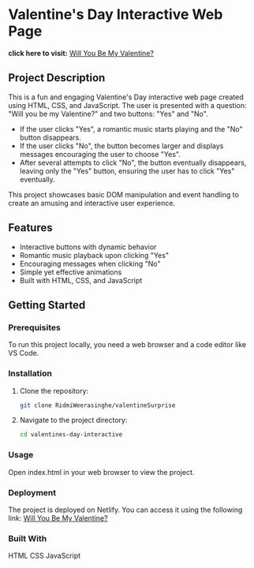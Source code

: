 # Valentine's Day Interactive Web Page

**click here to visit:** [Will You Be My Valentine?](https://will-you-be-my-valentineee.netlify.app/)

## Project Description

This is a fun and engaging Valentine's Day interactive web page created using HTML, CSS, and JavaScript. The user is presented with a question: "Will you be my Valentine?" and two buttons: "Yes" and "No".

- If the user clicks "Yes", a romantic music starts playing and the "No" button disappears.
- If the user clicks "No", the button becomes larger and displays messages encouraging the user to choose "Yes".
- After several attempts to click "No", the button eventually disappears, leaving only the "Yes" button, ensuring the user has to click "Yes" eventually.

This project showcases basic DOM manipulation and event handling to create an amusing and interactive user experience.

## Features

- Interactive buttons with dynamic behavior
- Romantic music playback upon clicking "Yes"
- Encouraging messages when clicking "No"
- Simple yet effective animations
- Built with HTML, CSS, and JavaScript

## Getting Started

### Prerequisites

To run this project locally, you need a web browser and a code editor like VS Code.

### Installation

1. Clone the repository:
   ```bash
   git clone RidmiWeerasinghe/valentineSurprise
   ```
2. Navigate to the project directory:
   ```bash
   cd valentines-day-interactive
   ```
### Usage
Open index.html in your web browser to view the project.

### Deployment
The project is deployed on Netlify. You can access it using the following link: [Will You Be My Valentine?](https://will-you-be-my-valentineee.netlify.app/)

### Built With
HTML
CSS
JavaScript

   
